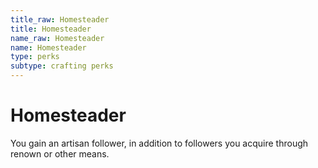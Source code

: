 ```yaml
---
title_raw: Homesteader
title: Homesteader
name_raw: Homesteader
name: Homesteader
type: perks
subtype: crafting perks
---
```


# Homesteader

You gain an artisan follower, in addition to followers you acquire through renown or other means.
